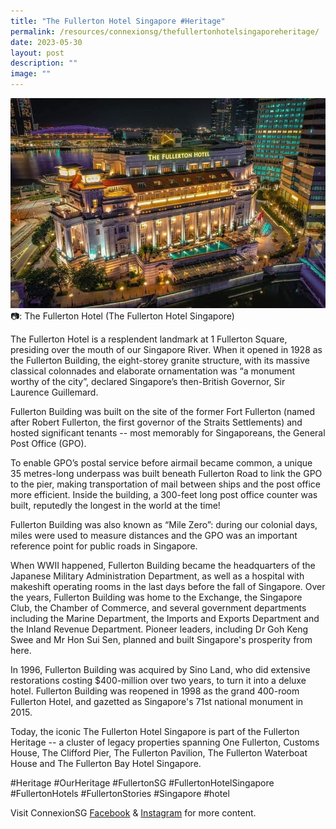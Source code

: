 ```yaml
---
title: "The Fullerton Hotel Singapore #Heritage"
permalink: /resources/connexionsg/thefullertonhotelsingaporeheritage/
date: 2023-05-30
layout: post
description: ""
image: ""
---
```

![](/images/connexionsg/2023/fullerton%20hotel.jpg)
📷: The Fullerton Hotel (The Fullerton Hotel Singapore) 

The Fullerton Hotel is a resplendent landmark at 1 Fullerton Square, presiding over the mouth of our Singapore River. When it opened in 1928 as the Fullerton Building, the eight-storey granite structure, with its massive classical colonnades and elaborate ornamentation was “a monument worthy of the city”, declared Singapore’s then-British Governor, Sir Laurence Guillemard.

Fullerton Building was built on the site of the former Fort Fullerton (named after Robert Fullerton, the first governor of the Straits Settlements) and hosted significant tenants -- most memorably for Singaporeans, the General Post Office (GPO).

To enable GPO’s postal service before airmail became common, a unique 35 metres-long underpass was built beneath Fullerton Road to link the GPO to the pier, making transportation of mail between ships and the post office more efficient. Inside the building, a 300-feet long post office counter was built, reputedly the longest in the world at the time!

Fullerton Building was also known as “Mile Zero”: during our colonial days, miles were used to measure distances and the GPO was an important reference point for public roads in Singapore.

When WWII happened, Fullerton Building became the headquarters of the Japanese Military Administration Department, as well as a hospital with makeshift operating rooms in the last days before the fall of Singapore. Over the years, Fullerton Building was home to the Exchange, the Singapore Club, the Chamber of Commerce, and several government departments including the Marine Department, the Imports and Exports Department and the Inland Revenue Department. Pioneer leaders, including Dr Goh Keng Swee and Mr Hon Sui Sen, planned and built Singapore's prosperity from here.

In 1996, Fullerton Building was acquired by Sino Land, who did extensive restorations costing $400-million over two years, to turn it into a deluxe hotel. Fullerton Building was reopened in 1998 as the grand 400-room Fullerton Hotel, and gazetted as Singapore's 71st national monument in 2015.

Today, the iconic The Fullerton Hotel Singapore is part of the Fullerton Heritage -- a cluster of legacy properties spanning One Fullerton, Customs House, The Clifford Pier, The Fullerton Pavilion, The Fullerton Waterboat House and The Fullerton Bay Hotel Singapore.

#Heritage #OurHeritage #FullertonSG #FullertonHotelSingapore #FullertonHotels #FullertonStories #Singapore #hotel

Visit ConnexionSG [Facebook](https://www.facebook.com/ConnexionSG) & [Instagram](https://www.instagram.com/connexionsg/) for more content.